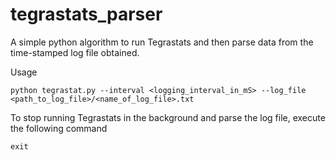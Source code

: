 # tegrastats_parser

A simple python algorithm to run Tegrastats and then parse data from the time-stamped log file obtained.

Usage
```
python tegrastat.py --interval <logging_interval_in_mS> --log_file <path_to_log_file>/<name_of_log_file>.txt
```

To stop running Tegrastats in the background and parse the log file, execute the following command
```
exit
```
